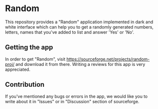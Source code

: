 # Random
This repository provides a "Random" application implemented in dark and white interface which can help you to get a randomly generated numbers, letters, names that you've added to list and answer 'Yes' or 'No'.
## Getting the app
In order to get "Random", visit https://sourceforge.net/projects/random-proj/ and download it from there. Writing a reviews for this app is very appreciated. 
## Contribution
If you've mentioned any bugs or errors in the app, we would like you to write about it in "Issues" or in "Discussion" section of sourceforge.
